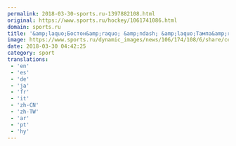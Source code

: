 ```yaml
---
permalink: 2018-03-30-sports.ru-1397882108.html
original: https://www.sports.ru/hockey/1061741086.html
domain: sports.ru
title: '&amp;laquo;Бостон&amp;raquo; &amp;ndash; &amp;laquo;Тампа&amp;raquo;. Василевский пропустил не менее 3 шайб в 8 из 9 последних матчей'
image: https://www.sports.ru/dynamic_images/news/106/174/108/6/share/cef6e7.png
date: 2018-03-30 04:42:25
category: sport
translations: 
 - 'en'
 - 'es'
 - 'de'
 - 'ja'
 - 'fr'
 - 'it'
 - 'zh-CN'
 - 'zh-TW'
 - 'ar'
 - 'pt'
 - 'hy'
---
```


